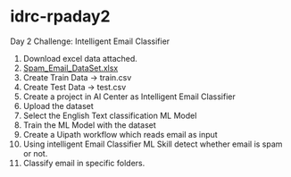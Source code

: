 # idrc-rpaday2

Day 2 Challenge: Intelligent Email Classifier

1. Download excel data attached.
2. [Spam_Email_DataSet.xlsx](https://github.com/incubateind/idrc-rpaday2/files/6603736/Spam_Email_DataSet.xlsx)
3. Create Train Data -> train.csv
4. Create Test Data -> test.csv
5. Create a project in AI Center as Intelligent Email Classifier
6. Upload the dataset
7. Select the English Text classification ML Model
8. Train the ML Model with the dataset
9. Create a Uipath workflow which reads email as input
10. Using intelligent Email Classifier ML Skill detect whether email is spam or not. 
11. Classify email in specific folders.

